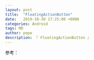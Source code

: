 ```yaml
---
layout: post
title:  "FloatingActionButton"
date:   2019-10-30 17:25:00 +0800
categories: Android
tags: MD
author: pepe
description: 『 FloatingActionButton 』
---
```




























参考：




















